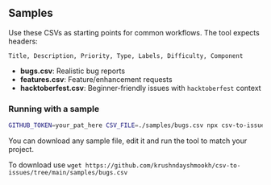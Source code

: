 ## Samples

Use these CSVs as starting points for common workflows. The tool expects headers:

```csv
Title, Description, Priority, Type, Labels, Difficulty, Component
```

- **bugs.csv**: Realistic bug reports
- **features.csv**: Feature/enhancement requests
- **hacktoberfest.csv**: Beginner-friendly issues with `hacktoberfest` context

### Running with a sample

```bash
GITHUB_TOKEN=your_pat_here CSV_FILE=./samples/bugs.csv npx csv-to-issues owner/repo
```
You can download any sample file, edit it and run the tool to match your project.

To download use `wget https://github.com/krushndayshmookh/csv-to-issues/tree/main/samples/bugs.csv`

